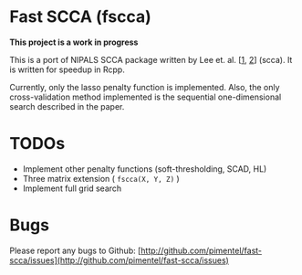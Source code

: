 # Fast SCCA (fscca)

**This project is a work in progress**

This is a port of NIPALS SCCA package written by Lee et. al.
\[[1](http://fafner.meb.ki.se/personal/yudpaw/?page_id=13),
[2](http://www.degruyter.com/view/j/sagmb.2011.10.issue-1/sagmb.2011.10.1.1638/sagmb.2011.10.1.1638.xml)\]
(scca). It is written for speedup in Rcpp.

Currently, only the lasso penalty function is implemented. Also, the only
cross-validation method implemented is the sequential one-dimensional search
described in the paper.

# TODOs

* Implement other penalty functions (soft-thresholding, SCAD, HL)
* Three matrix extension ( `fscca(X, Y, Z)` )
* Implement full grid search

# Bugs

Please report any bugs to Github:
[http://github.com/pimentel/fast-scca/issues](http://github.com/pimentel/fast-scca/issues)
